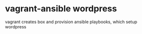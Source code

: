 # vagrant-ansible wordpress

vagrant creates box and provision ansible playbooks, which setup wordpress